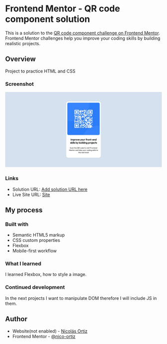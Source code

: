 # Frontend Mentor - QR code component solution

This is a solution to the [QR code component challenge on Frontend Mentor](https://www.frontendmentor.io/challenges/qr-code-component-iux_sIO_H). Frontend Mentor challenges help you improve your coding skills by building realistic projects. 

## Overview
Project to practice HTML and CSS

### Screenshot

![](./images/screenshot.jpg)


### Links

- Solution URL: [Add solution URL here](https://your-solution-url.com)
- Live Site URL: [Site](https://qr-component-lake.vercel.app/)

## My process

### Built with

- Semantic HTML5 markup
- CSS custom properties
- Flexbox
- Mobile-first workflow


### What I learned

I learned Flexbox, how to style a image.

### Continued development

In the next projects I want to manipulate DOM therefore I will include JS in them.

## Author

- Website(not enabled) - [Nicolás Ortiz](#)
- Frontend Mentor - [@nico-ortiz](https://www.frontendmentor.io/profile/nico-ortiz)
